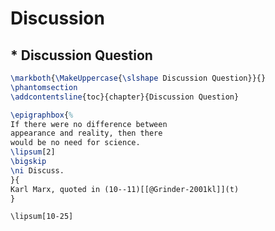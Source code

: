 # Discussion

## * Discussion Question
```latex
\markboth{\MakeUppercase{\slshape Discussion Question}}{}
\phantomsection
\addcontentsline{toc}{chapter}{Discussion Question}
```


```latex
\epigraphbox{%
If there were no difference between
appearance and reality, then there
would be no need for science.
\lipsum[2]
\bigskip
\ni Discuss.
}{
Karl Marx, quoted in (10--11)[[@Grinder-2001kl]](t)
}
```

`\lipsum[10-25]`

